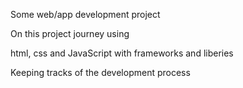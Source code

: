 
Some web/app development project

On this project journey using

html, css and JavaScript with frameworks and liberies

Keeping tracks of the development process